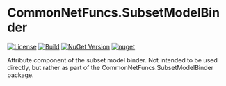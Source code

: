 # CommonNetFuncs.SubsetModelBinder

[![License](https://img.shields.io/github/license/NickScarpitti/common-net-funcs.svg)](http://opensource.org/licenses/MIT)
[![Build](https://github.com/NickScarpitti/common-net-funcs/actions/workflows/dotnet.yml/badge.svg)](https://github.com/NickScarpitti/common-net-funcs/actions/workflows/dotnet.yml)
[![NuGet Version](https://img.shields.io/nuget/v/CommonNetFuncs.SubsetModelBinder.Attribute)](https://www.nuget.org/packages/CommonNetFuncs.SubsetModelBinder.Attribute/)
[![nuget](https://img.shields.io/nuget/dt/CommonNetFuncs.SubsetModelBinder.Attribute)](https://www.nuget.org/packages/CommonNetFuncs.SubsetModelBinder.Attribute/)

Attribute component of the subset model binder. Not intended to be used directly, but rather as part of the CommonNetFuncs.SubsetModelBinder package.
